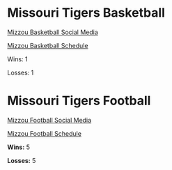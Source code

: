 # Missouri Tigers Basketball

[Mizzou Basketball Social Media](MizzouBasketballSocialMedia.md)

[Mizzou Basketball Schedule](MizzouBasketballSchedule.md)

Wins: 1

Losses: 1
# Missouri Tigers Football

[Mizzou Football Social Media](MizzouFootballSocialMedia.md)

[Mizzou Football Schedule](MizzouFootballSchedule.md)

**Wins:**
5

**Losses:**
5
